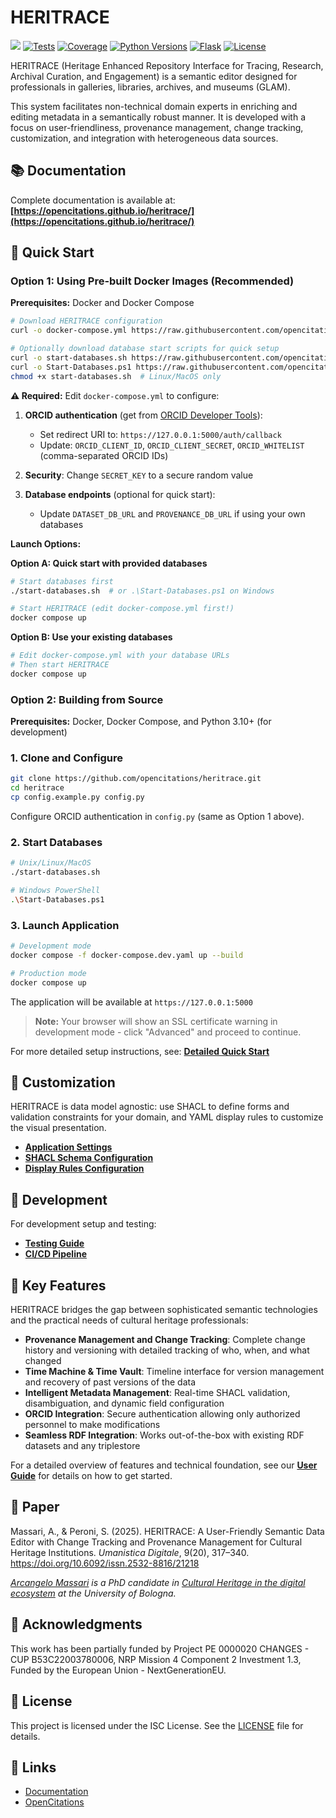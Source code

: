 # HERITRACE

[<img src="https://img.shields.io/badge/powered%20by-OpenCitations-%239931FC?labelColor=2D22DE" />](http://opencitations.net)
[![Tests](https://github.com/opencitations/heritrace/actions/workflows/python-tests.yml/badge.svg)](https://github.com/opencitations/heritrace/actions/workflows/python-tests.yml)
[![Coverage](https://byob.yarr.is/arcangelo7/badges/opencitations-heritrace-coverage-main)](https://opencitations.github.io/heritrace/coverage/)
[![Python Versions](https://img.shields.io/badge/python-3.10%20%7C%203.11%20%7C%203.12%20%7C%203.13-blue)](https://github.com/arcangelo7/heritrace)
[![Flask](https://img.shields.io/badge/Flask-2.3.3-red)](https://flask.palletsprojects.com/)
[![License](https://img.shields.io/badge/license-ISC-green)](https://github.com/arcangelo7/heritrace)

HERITRACE (Heritage Enhanced Repository Interface for Tracing, Research, Archival Curation, and Engagement) is a semantic editor designed for professionals in galleries, libraries, archives, and museums (GLAM).

This system facilitates non-technical domain experts in enriching and editing metadata in a semantically robust manner. It is developed with a focus on user-friendliness, provenance management, change tracking, customization, and integration with heterogeneous data sources.

## 📚 Documentation

Complete documentation is available at: **[https://opencitations.github.io/heritrace/](https://opencitations.github.io/heritrace/)**

## 🚀 Quick Start

### Option 1: Using Pre-built Docker Images (Recommended)

**Prerequisites:** Docker and Docker Compose

```bash
# Download HERITRACE configuration
curl -o docker-compose.yml https://raw.githubusercontent.com/opencitations/heritrace/main/docker-compose.yml

# Optionally download database start scripts for quick setup
curl -o start-databases.sh https://raw.githubusercontent.com/opencitations/heritrace/main/start-databases.sh      # Linux/MacOS
curl -o Start-Databases.ps1 https://raw.githubusercontent.com/opencitations/heritrace/main/Start-Databases.ps1  # Windows
chmod +x start-databases.sh  # Linux/MacOS only
```

**⚠️ Required:** Edit `docker-compose.yml` to configure:

1. **ORCID authentication** (get from [ORCID Developer Tools](https://orcid.org/developer-tools)):
   - Set redirect URI to: `https://127.0.0.1:5000/auth/callback`
   - Update: `ORCID_CLIENT_ID`, `ORCID_CLIENT_SECRET`, `ORCID_WHITELIST` (comma-separated ORCID IDs)

2. **Security**: Change `SECRET_KEY` to a secure random value

3. **Database endpoints** (optional for quick start):
   - Update `DATASET_DB_URL` and `PROVENANCE_DB_URL` if using your own databases

**Launch Options:**

**Option A: Quick start with provided databases**
```bash
# Start databases first
./start-databases.sh  # or .\Start-Databases.ps1 on Windows

# Start HERITRACE (edit docker-compose.yml first!)
docker compose up
```

**Option B: Use your existing databases**
```bash
# Edit docker-compose.yml with your database URLs
# Then start HERITRACE
docker compose up
```

### Option 2: Building from Source

**Prerequisites:** Docker, Docker Compose, and Python 3.10+ (for development)

### 1. Clone and Configure
```bash
git clone https://github.com/opencitations/heritrace.git
cd heritrace
cp config.example.py config.py
```

Configure ORCID authentication in `config.py` (same as Option 1 above).

### 2. Start Databases
```bash
# Unix/Linux/MacOS
./start-databases.sh

# Windows PowerShell
.\Start-Databases.ps1
```

### 3. Launch Application
```bash
# Development mode
docker compose -f docker-compose.dev.yaml up --build

# Production mode
docker compose up
```

The application will be available at `https://127.0.0.1:5000`

> **Note:** Your browser will show an SSL certificate warning in development mode - click "Advanced" and proceed to continue.

For more detailed setup instructions, see: [**Detailed Quick Start**](https://opencitations.github.io/heritrace/getting-started/quick-start/)

## 🎯 Customization

HERITRACE is data model agnostic: use SHACL to define forms and validation constraints for your domain, and YAML display rules to customize the visual presentation.

- [**Application Settings**](https://opencitations.github.io/heritrace/configuration/app-settings/)
- [**SHACL Schema Configuration**](https://opencitations.github.io/heritrace/configuration/shacl/)
- [**Display Rules Configuration**](https://opencitations.github.io/heritrace/configuration/display-rules/)

## 🔧 Development

For development setup and testing:
- [**Testing Guide**](https://opencitations.github.io/heritrace/testing/running-tests/)
- [**CI/CD Pipeline**](https://opencitations.github.io/heritrace/testing/cicd/)


## 📖 Key Features

HERITRACE bridges the gap between sophisticated semantic technologies and the practical needs of cultural heritage professionals:

- **Provenance Management and Change Tracking**: Complete change history and versioning with detailed tracking of who, when, and what changed
- **Time Machine & Time Vault**: Timeline interface for version management and recovery of past versions of the data
- **Intelligent Metadata Management**: Real-time SHACL validation, disambiguation, and dynamic field configuration
- **ORCID Integration**: Secure authentication allowing only authorized personnel to make modifications
- **Seamless RDF Integration**: Works out-of-the-box with existing RDF datasets and any triplestore

For a detailed overview of features and technical foundation, see our [**User Guide**](https://opencitations.github.io/heritrace/user-guide/overview/) for details on how to get started.

## 📄 Paper

Massari, A., & Peroni, S. (2025). HERITRACE: A User-Friendly Semantic Data Editor with Change Tracking and Provenance Management for Cultural Heritage Institutions. *Umanistica Digitale*, 9(20), 317–340. https://doi.org/10.6092/issn.2532-8816/21218

*[Arcangelo Massari](https://www.unibo.it/sitoweb/arcangelo.massari/en) is a PhD candidate in [Cultural Heritage in the digital ecosystem](https://phd.unibo.it/chede/en) at the University of Bologna.*

## 🙏 Acknowledgments

This work has been partially funded by Project PE 0000020 CHANGES - CUP B53C22003780006, NRP Mission 4 Component 2 Investment 1.3, Funded by the European Union - NextGenerationEU.

## 📄 License

This project is licensed under the ISC License. See the [LICENSE](https://github.com/opencitations/heritrace/blob/main/LICENSE) file for details.

## 🔗 Links

- [Documentation](https://opencitations.github.io/heritrace/)
- [OpenCitations](http://opencitations.net)